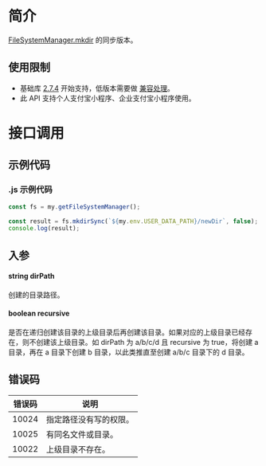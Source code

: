 
# 简介
[FileSystemManager.mkdir](https://opendocs.alipay.com/mini/api/0226oh) 的同步版本。

## 使用限制

- 基础库 [2.7.4](https://opendocs.alipay.com/mini/framework/lib-upgrade-v2) 开始支持，低版本需要做 [兼容处理](https://docs.alipay.com/mini/framework/compatibility)。
- 此 API 支持个人支付宝小程序、企业支付宝小程序使用。

# 接口调用

## 示例代码

### .js 示例代码
```javascript
const fs = my.getFileSystemManager();

const result = fs.mkdirSync(`${my.env.USER_DATA_PATH}/newDir`, false);
console.log(result);
```

## 入参

#### string dirPath
创建的目录路径。

#### boolean recursive
是否在递归创建该目录的上级目录后再创建该目录。如果对应的上级目录已经存在，则不创建该上级目录。如 dirPath 为 a/b/c/d 且 recursive 为 true，将创建 a 目录，再在 a 目录下创建 b 目录，以此类推直至创建 a/b/c 目录下的 d 目录。

## 错误码
| **错误码** | **说明** |
| --- | --- |
| 10024 | 指定路径没有写的权限。 |
| 10025 | 有同名文件或目录。 |
| 10022 | 上级目录不存在。 |

